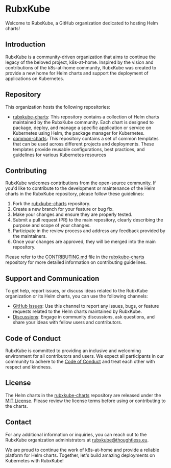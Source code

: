# RubxKube

Welcome to RubxKube, a GitHub organization dedicated to hosting Helm charts!

## Introduction

RubxKube is a community-driven organization that aims to continue the legacy of the beloved project, k8s-at-home. Inspired by the vision and contributions of the k8s-at-home community, RubxKube was created to provide a new home for Helm charts and support the deployment of applications on Kubernetes.

## Repository

This organization hosts the following repositories:

- [rubxkube-charts](https://github.com/RubxKube/charts): This repository contains a collection of Helm charts maintained by the RubxKube community. Each chart is designed to package, deploy, and manage a specific application or service on Kubernetes using Helm, the package manager for Kubernetes.
- [common-charts](https://github.com/RubxKube/common-charts): This repository contains a set of common templates that can be used across different projects and deployments. These templates provide reusable configurations, best practices, and guidelines for various Kubernetes resources

## Contributing

RubxKube welcomes contributions from the open-source community. If you'd like to contribute to the development or maintenance of the Helm charts in the RubxKube repository, please follow these guidelines:

1. Fork the [rubxkube-charts](https://github.com/RubxKube/charts) repository.
2. Create a new branch for your feature or bug fix.
3. Make your changes and ensure they are properly tested.
4. Submit a pull request (PR) to the main repository, clearly describing the purpose and scope of your changes.
5. Participate in the review process and address any feedback provided by the maintainers.
6. Once your changes are approved, they will be merged into the main repository.

Please refer to the [CONTRIBUTING.md](https://github.com/RubxKube/charts/blob/main/CONTRIBUTING.md) file in the [rubxkube-charts](https://github.com/RubxKube/charts) repository for more detailed information on contributing guidelines.

## Support and Communication

To get help, report issues, or discuss ideas related to the RubxKube organization or its Helm charts, you can use the following channels:

- [GitHub Issues](https://github.com/RubxKube/charts/issues): Use this channel to report any issues, bugs, or feature requests related to the Helm charts maintained by RubxKube.
- [Discussions](https://github.com/RubxKube/charts/discussions): Engage in community discussions, ask questions, and share your ideas with fellow users and contributors.

<!-- - [RubxKube Blog](https://): Visit our blog for articles, tutorials, and updates related to Kubernetes, Helm, and the RubxKube project. -->

## Code of Conduct

RubxKube is committed to providing an inclusive and welcoming environment for all contributors and users. We expect all participants in our community to adhere to the [Code of Conduct](https://github.com/RubxKube/charts/blob/main/CODE_OF_CONDUCT.md) and treat each other with respect and kindness.

## License

The Helm charts in the [rubxkube-charts](https://github.com/RubxKube/charts) repository are released under the [MIT License](https://github.com/RubxKube/charts/blob/main/LICENSE). Please review the license terms before using or contributing to the charts.

## Contact

For any additional information or inquiries, you can reach out to the RubxKube organization administrators at [rubxkube@thoughtless.eu](mailto:rubxkube@thoughtless.eu).

We are proud to continue the work of k8s-at-home and provide a reliable platform for Helm charts. Together,
let's build amazing deployments on Kubernetes with RubxKube!
